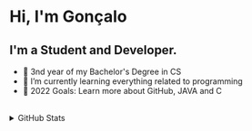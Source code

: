 # Hi, I'm Gonçalo

## I'm a Student and Developer.
- 🔭 3nd year of my Bachelor's Degree in CS 
- 🌱 I’m currently learning everything related to programming
- 🥅 2022 Goals: Learn more about GitHub, JAVA and C
<br>
<details>
  <summary>GitHub Stats</summary>
  <br>
<img align="left" alt="Goncalo-N's GitHub Stats" src="https://github-readme-stats.vercel.app/api?username=Goncalo-N&show_icons=true&theme=highcontrast"/>
  </details
